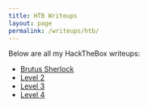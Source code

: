 ```yaml
---
title: HTB Writeups
layout: page
permalink: /writeups/htb/
---
```

Below are all my HackTheBox writeups:

<ul>
  <li><a href="/writeups/htb/brutus">Brutus Sherlock</a></li>
  <li><a href="/writeups/bandit/level2/">Level 2</a></li>
  <li><a href="/writeups/bandit/level3/">Level 3</a></li>
  <li><a href="/writeups/bandit/level1/">Level 4</a></li>
